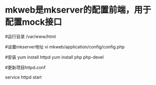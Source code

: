 # mkweb是mkserver的配置前端，用于配置mock接口

#运行目录
/var/www/html

#设置mkserver地址
vi mkweb/application/config/config.php

#安装
yum install httpd
yum install php php-devel

#更新项目httpd.conf

service httpd start

